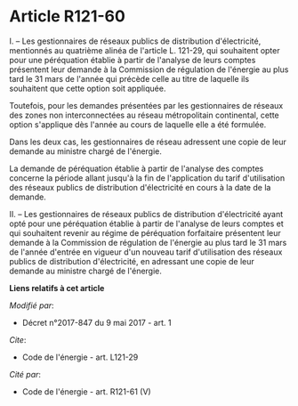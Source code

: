 # Article R121-60

I. – Les gestionnaires de réseaux publics de distribution d'électricité, mentionnés au quatrième alinéa de l'article L.
121-29, qui souhaitent opter pour une péréquation établie à partir de l'analyse de leurs comptes présentent leur demande à la
Commission de régulation de l'énergie au plus tard le 31 mars de l'année qui précède celle au titre de laquelle ils
souhaitent que cette option soit appliquée. 

Toutefois, pour les demandes présentées par les gestionnaires de réseaux des zones non interconnectées au réseau
métropolitain continental, cette option s'applique dès l'année au cours de laquelle elle a été formulée. 

Dans les deux cas, les gestionnaires de réseau adressent une copie de leur demande au ministre chargé de l'énergie. 

La demande de péréquation établie à partir de l'analyse des comptes concerne la période allant jusqu'à la fin de
l'application du tarif d'utilisation des réseaux publics de distribution d'électricité en cours à la date de la demande. 

II. – Les gestionnaires de réseaux publics de distribution d'électricité ayant opté pour une péréquation établie à partir de
l'analyse de leurs comptes et qui souhaitent revenir au régime de péréquation forfaitaire présentent leur demande à la
Commission de régulation de l'énergie au plus tard le 31 mars de l'année d'entrée en vigueur d'un nouveau tarif d'utilisation
des réseaux publics de distribution d'électricité, en adressant une copie de leur demande au ministre chargé de l'énergie.

**Liens relatifs à cet article**

_Modifié par_:

  - Décret n°2017-847 du 9 mai 2017 - art. 1

_Cite_:

  - Code de l'énergie - art. L121-29

_Cité par_:

  - Code de l'énergie - art. R121-61 (V)

